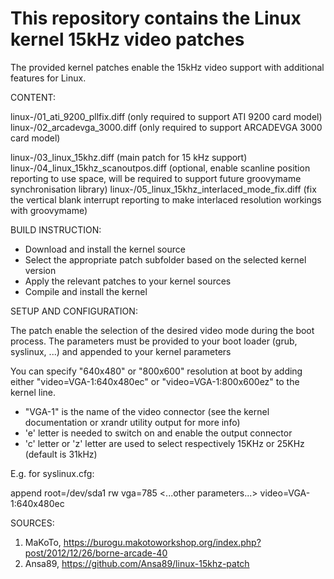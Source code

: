 # This repository contains the Linux kernel 15kHz video patches


The provided kernel patches enable the 15kHz video support with additional features for Linux.


CONTENT:

linux-<version>/01_ati_9200_pllfix.diff	(only required to support ATI 9200 card model)
linux-<version>/02_arcadevga_3000.diff (only required to support ARCADEVGA 3000 card model)

linux-<version>/03_linux_15khz.diff (main patch for 15 kHz support)
linux-<version>/04_linux_15khz_scanoutpos.diff (optional, enable scanline position reporting to use space, will be required to support future groovymame synchronisation library)
linux-<version>/05_linux_15khz_interlaced_mode_fix.diff (fix the vertical blank interrupt reporting to make interlaced resolution workings with groovymame)


BUILD INSTRUCTION:

- Download and install the kernel source
- Select the appropriate patch subfolder based on the selected kernel version
- Apply the relevant patches to your kernel sources
- Compile and install the kernel


SETUP AND CONFIGURATION:

The patch enable the selection of the desired video mode during the boot process.
The parameters must be provided to your boot loader (grub, syslinux, ...) and appended to your kernel parameters

You can specify "640x480" or "800x600" resolution at boot by adding either "video=VGA-1:640x480ec" or "video=VGA-1:800x600ez" to the kernel line.

- "VGA-1" is the name of the video connector (see the kernel documentation or xrandr utility output for more info)
- 'e' letter is needed to switch on and enable the output connector
- 'c' letter or 'z' letter are used to select respectively 15KHz or 25KHz (default is 31kHz)

E.g. for syslinux.cfg:

append root=/dev/sda1 rw vga=785 <...other parameters...> video=VGA-1:640x480ec


SOURCES:

1. MaKoTo, https://burogu.makotoworkshop.org/index.php?post/2012/12/26/borne-arcade-40
2. Ansa89, https://github.com/Ansa89/linux-15khz-patch
